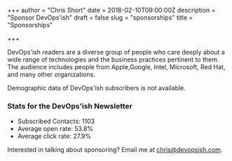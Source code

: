 +++
author = "Chris Short"
date = 2018-02-10T09:00:00Z
description = "Sponsor DevOps'ish"
draft = false
slug = "sponsorships"
title = "Sponsorships"

+++

DevOps'ish readers are a diverse group of people who care deeply about a wide range of technologies and the business practices pertinent to them. The audience includes people from Apple,Google, Intel, Microsoft, Red Hat, and many other organizations.

Demographic data of DevOps'ish subscribers is not available.

### Stats for the DevOps'ish Newsletter

* Subscribed Contacts: 1103
* Average open rate: 53.8%
* Average click rate: 27.9%

Interested in talking about sponsoring? Email me at [chris@devopsish.com](mailto:chris@devopsish.com).